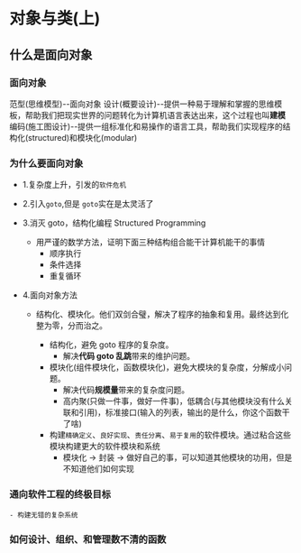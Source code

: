# 对象与类(上)

## 什么是面向对象

### 面向对象

范型(思维模型)--面向对象
设计(概要设计)--提供一种易于理解和掌握的思维模板，帮助我们把现实世界的问题转化为计算机语言表达出来，这个过程也叫**建模**
编码(施工图设计)--提供一组标准化和易操作的语言工具，帮助我们实现程序的结构化(structured)和模块化(modular)

### 为什么要面向对象

- 1.复杂度上升，引发的`软件危机`

- 2.引入`goto`,但是 `goto`实在是太灵活了

- 3.消灭 goto，结构化编程 Structured Programming

  - 用严谨的数学方法，证明下面三种结构组合能干计算机能干的事情
    - 顺序执行
    - 条件选择
    - 重复循环

- 4.面向对象方法

  - 结构化、模块化。他们双剑合璧，解决了程序的抽象和复用。最终达到化整为零，分而治之。

    - 结构化，避免 goto 程序的复杂度。
      - 解决**代码 goto 乱跳**带来的维护问题。
    - 模块化(组件模块化，函数模块化)，避免大模块的复杂度，分解成小问题。
      - 解决代码**规模量**带来的复杂度问题。
      - 高内聚(只做一件事，做好一件事)，低耦合(与其他模块没有什么关联和引用)，标准接口(输入的列表，输出的是什么，你这个函数干了啥)
    - 构建`精确定义`、`良好实现`、`责任分离`、`易于复用`的软件模块。通过粘合这些模块构建更大的软件模块和系统
      - 模块化 -> 封装 -> 做好自己的事，可以知道其他模块的功用，但是不知道他们如何实现

### 通向软件工程的终极目标

    - 构建无错的复杂系统

### 如何设计、组织、和管理数不清的函数
